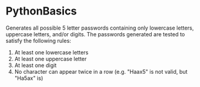 # PythonBasics


Generates all possible 5 letter passwords containing only lowercase letters, uppercase letters, and/or digits.  The passwords generated are tested to satisfy the following rules:
1) At least one lowercase letters
2) At least one uppercase letter
3) At least one digit
4) No character can appear twice in a row (e.g. "Haax5" is not valid, but "Ha5ax" is)
